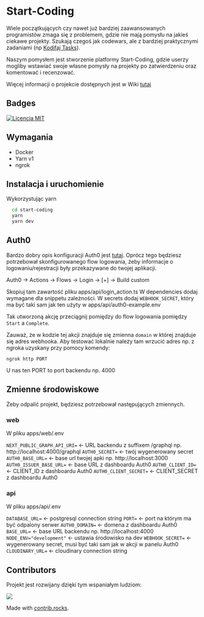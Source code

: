 # Start-Coding

Wiele początkujących czy nawet już bardziej zaawansowanych programistów zmaga się z problemem, gdzie nie mają pomysłu na jakieś ciekawe projekty. Szukają czegoś jak codewars, ale z bardziej praktycznymi zadaniami (np [Kodifaj Tasks](https://github.com/czechue/kodifaj-tasks)).

Naszym pomysłem jest stworzenie platformy Start-Coding, gdzie userzy mogliby wstawiać swoje własne pomysły na projekty po zatwierdzeniu oraz komentować i recenzować.

Więcej informacji o projekcie dostępnych jest w Wiki [tutaj](https://github.com/Frontlive/Start-Coding/wiki/Opis-projektu)

## Badges

[![Licencja MIT](https://img.shields.io/badge/License-MIT-green.svg)](https://choosealicense.com/licenses/mit/)

## Wymagania

- Docker
- Yarn v1
- ngrok

## Instalacja i uruchomienie

Wykorzystując yarn

```bash
  cd start-coding
  yarn
  yarn dev
```

## Auth0

Bardzo dobry opis konfiguracji Auth0 jest [tutaj](https://github.com/auth0/nextjs-auth0#auth0-configuration).
Oprócz tego będziesz potrzebował skonfigurowanego flow logowania, żeby informacje o logowaniu/rejestracji były przekazywane do twojej aplikacji.

Auth0 -> Actions -> Flows -> Login -> [+] -> Build custom

Skopiuj tam zawartość pliku apps/api/login_action.ts
W dependencies dodaj wymagane dla snippetu zależności.
W secrets dodaj `WEBHOOK_SECRET`, który ma być taki sam jak ten użyty w apps/api/auth0-example.env

Tak utworzoną akcję przeciągnij pomiędzy do flow logowania pomiędzy `Start` a `Complete`.

Zauważ, że w kodzie tej akcji znajduje się zmienna `domain` w której znajduje się adres webhooka. Aby testować lokalnie należy tam wrzucić adres np. z ngroka uzyskany przy pomocy komendy:

`ngrok http PORT`

U nas ten PORT to port backendu np. 4000

## Zmienne środowiskowe

Żeby odpalić projekt, będziesz potrzebował następujących zmiennych.

### web

W pliku apps/web/.env

`NEXT_PUBLIC_GRAPH_API_URI=` <- URL backendu z suffixem /graphql np. http://localhost:4000/graphql
`AUTH0_SECRET=` <- twój wygenerowany secret
`AUTH0_BASE_URL=` <- base url twojej apki np. http://localhost:3000
`AUTH0_ISSUER_BASE_URL=` <- base URL z dashboardu Auth0
`AUTH0_CLIENT_ID=` <- CLIENT_ID z dashboardu Auth0
`AUTH0_CLIENT_SECRET=` <- CLIENT_SECRET z dashboardu Auth0

### api

W pliku apps/api/.env

`DATABASE_URL=` <- postgresql connection string
`PORT=` <- port na którym ma być odpalony serwer
`AUTH0_DOMAIN=` <- domena z dashboardu Auth0
`BASE_URL=` <- base URL backendu np. http://localhost:4000
`NODE_ENV="development"` <- ustawia środowisko na dev
`WEBHOOK_SECRET=` <- wygenerowany secret, musi być taki sam jak w akcji w panelu Auth0
`CLOUDINARY_URL=` <- cloudinary connection string

## Contributors

Projekt jest rozwijany dzięki tym wspaniałym ludziom:

<a href="https://github.com/frontlive/start-coding/graphs/contributors">
  <img src="https://contrib.rocks/image?repo=frontlive/start-coding" />
</a>

Made with [contrib.rocks](https://contrib.rocks).
